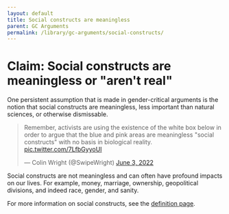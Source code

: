 ```yaml
---
layout: default
title: Social constructs are meaningless
parent: GC Arguments
permalink: /library/gc-arguments/social-constructs/
---
```


# Claim: Social constructs are meaningless or "aren't real"

One persistent assumption that is made in gender-critical arguments is the
notion that social constructs are meaningless, less important than natural
sciences, or otherwise dismissable.

<blockquote class="twitter-tweet" data-dnt="true"><p lang="en" dir="ltr">Remember, activists are using the existence of the white box below in order to argue that the blue and pink areas are meaningless &quot;social constructs&quot; with no basis in biological reality. <a href="https://t.co/7LfbGyyoUI">pic.twitter.com/7LfbGyyoUI</a></p>&mdash; Colin Wright (@SwipeWright) <a href="https://twitter.com/SwipeWright/status/1532790745177923584?ref_src=twsrc%5Etfw">June 3, 2022</a></blockquote> <script async src="https://platform.twitter.com/widgets.js" charset="utf-8"></script>

Social constructs are not meaningless and can often have profound impacts on
our lives. For example, money, marriage, ownership, geopolitical divisions,
and indeed race, gender, and sanity.

For more information on social constructs, see the [definition page](/library/definitions/social-construct).
